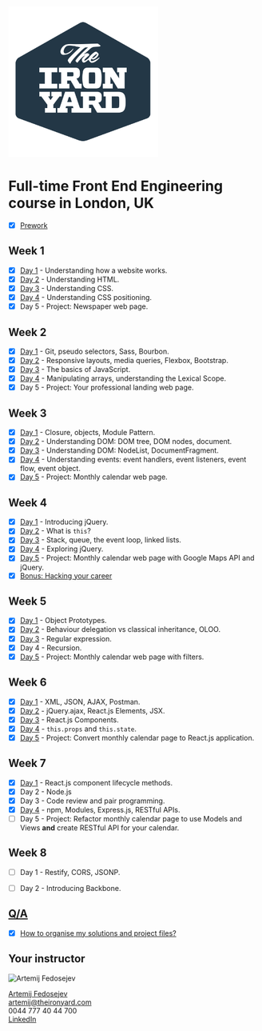 <img src="tiy-logo.png" alt="The Iron Yard logo" width="300" />

# Full-time Front End Engineering course in London, UK

- [x] [Prework](./prework.md)

## Week 1

- [x] [Day 1](week-01/day-01/README.md) - Understanding how a website works.
- [x] [Day 2](week-01/day-02/README.md) - Understanding HTML.
- [x] [Day 3](week-01/day-03/README.md) - Understanding CSS.
- [x] [Day 4](week-01/day-04/README.md) - Understanding CSS positioning.
- [x] Day 5 - Project: Newspaper web page.

## Week 2

- [x] [Day 1](week-02/day-01/README.md) - Git, pseudo selectors, Sass, Bourbon.
- [x] [Day 2](week-02/day-02/README.md) - Responsive layouts, media queries, Flexbox, Bootstrap.
- [x] [Day 3](week-02/day-03/README.md) - The basics of JavaScript.
- [x] [Day 4](week-02/day-04/README.md) - Manipulating arrays, understanding the Lexical Scope.
- [x] Day 5 - Project: Your professional landing web page.

## Week 3

- [x] [Day 1](week-03/day-01/README.md) - Closure, objects, Module Pattern.
- [x] [Day 2](week-03/day-02/README.md) - Understanding DOM: DOM tree, DOM nodes, document.
- [x] [Day 3](week-03/day-03/README.md) - Understanding DOM: NodeList, DocumentFragment.
- [x] [Day 4](week-03/day-04/README.md) - Understanding events: event handlers, event listeners, event flow, event object.
- [x] [Day 5](week-03/day-05/README.md) - Project: Monthly calendar web page.

## Week 4

- [x] [Day 1](week-04/day-01/README.md) - Introducing jQuery.
- [x] [Day 2](week-04/day-02/README.md) - What is `this`?
- [x] [Day 3](week-04/day-03/README.md) - Stack, queue, the event loop, linked lists.
- [x] [Day 4](week-04/day-04/README.md) - Exploring jQuery.
- [x] [Day 5](week-04/day-05/README.md) - Project: Monthly calendar web page with Google Maps API and jQuery.
- [x] [Bonus: Hacking your career](week-04/day-05/LinkedIn.md#hacking-your-career)

## Week 5

- [x] [Day 1](week-05/day-01/README.md) - Object Prototypes.
- [x] [Day 2](week-05/day-02/README.md) - Behaviour delegation vs classical inheritance, OLOO.
- [x] [Day 3](week-05/day-03/README.md) - Regular expression.
- [x] Day 4 - Recursion.
- [x] [Day 5](week-05/day-05/README.md) - Project: Monthly calendar web page with filters.

## Week 6

- [x] [Day 1](week-06/day-01/README.md) - XML, JSON, AJAX, Postman.
- [x] [Day 2](week-06/day-02/README.md) - jQuery.ajax, React.js Elements, JSX.
- [x] [Day 3](week-06/day-03/README.md) - React.js Components.
- [x] [Day 4](week-06/day-04/README.md) - `this.props` and `this.state`.
- [x] [Day 5](week-06/day-05/README.md) - Project: Convert monthly calendar page to React.js application.

## Week 7

- [x] [Day 1](week-07/day-01/README.md) - React.js component lifecycle methods.
- [x] Day 2 - Node.js
- [x] Day 3 - Code review and pair programming.
- [x] [Day 4](week-07/day-04/README.md) - npm, Modules, Express.js, RESTful APIs.
- [ ] Day 5 - Project: Refactor monthly calendar page to use Models and Views __and__ create RESTful API for your calendar.

## Week 8

- [ ] Day 1 - Restify, CORS, JSONP.
- [ ] Day 2 - Introducing Backbone.


## [Q/A](questions-and-answers.md)

- [x] [How to organise my solutions and project files?](questions-and-answers.md#how-to-organise-my-solutions-and-project-files)

## Your instructor

<img src="http://artemij.com/images/artemij_fedosejev.jpg" width="250" alt="Artemij Fedosejev" />

[Artemij Fedosejev](http://artemij.com)<br>
artemij@theironyard.com<br>
0044 777 40 44 700<br>
[LinkedIn](http://linkedin.com/in/artemij)
